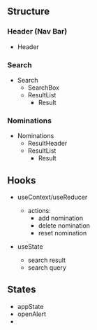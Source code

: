 ## Structure

### Header (Nav Bar)
- Header

### Search
- Search
  - SearchBox
  - ResultList
    - Result

### Nominations
- Nominations
  - ResultHeader
  - ResultList
    - Result

## Hooks
- useContext/useReducer
  - actions: 
    * add nomination
    * delete nomination
    * reset nomination

- useState
  - search result
  - search query
  
## States
- appState
- openAlert
- 